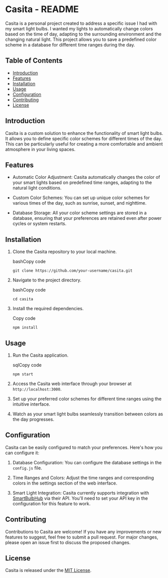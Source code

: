 Casita - README
===============

Casita is a personal project created to address a specific issue I had with my smart light bulbs. I wanted my lights to automatically change colors based on the time of day, adapting to the surrounding environment and the changing natural light. This project allows you to save a predefined color scheme in a database for different time ranges during the day.

Table of Contents
-----------------

-   [Introduction](https://chat.openai.com/c/b3b7af32-7256-48de-982e-ff2d07d641e8#introduction)
-   [Features](https://chat.openai.com/c/b3b7af32-7256-48de-982e-ff2d07d641e8#features)
-   [Installation](https://chat.openai.com/c/b3b7af32-7256-48de-982e-ff2d07d641e8#installation)
-   [Usage](https://chat.openai.com/c/b3b7af32-7256-48de-982e-ff2d07d641e8#usage)
-   [Configuration](https://chat.openai.com/c/b3b7af32-7256-48de-982e-ff2d07d641e8#configuration)
-   [Contributing](https://chat.openai.com/c/b3b7af32-7256-48de-982e-ff2d07d641e8#contributing)
-   [License](https://chat.openai.com/c/b3b7af32-7256-48de-982e-ff2d07d641e8#license)

Introduction
------------

Casita is a custom solution to enhance the functionality of smart light bulbs. It allows you to define specific color schemes for different times of the day. This can be particularly useful for creating a more comfortable and ambient atmosphere in your living spaces.

Features
--------

-   Automatic Color Adjustment: Casita automatically changes the color of your smart lights based on predefined time ranges, adapting to the natural light conditions.

-   Custom Color Schemes: You can set up unique color schemes for various times of the day, such as sunrise, sunset, and nighttime.

-   Database Storage: All your color scheme settings are stored in a database, ensuring that your preferences are retained even after power cycles or system restarts.

Installation
------------

1.  Clone the Casita repository to your local machine.

    bashCopy code

    `git clone https://github.com/your-username/casita.git`

2.  Navigate to the project directory.

    bashCopy code

    `cd casita`

3.  Install the required dependencies.

    Copy code

    `npm install`

Usage
-----

1.  Run the Casita application.

    sqlCopy code

    `npm start`

2.  Access the Casita web interface through your browser at `http://localhost:3000`.

3.  Set up your preferred color schemes for different time ranges using the intuitive interface.

4.  Watch as your smart light bulbs seamlessly transition between colors as the day progresses.

Configuration
-------------

Casita can be easily configured to match your preferences. Here's how you can configure it:

1.  Database Configuration: You can configure the database settings in the `config.js` file.

2.  Time Ranges and Colors: Adjust the time ranges and corresponding colors in the settings section of the web interface.

3.  Smart Light Integration: Casita currently supports integration with [SmartBulbHub](https://www.smartbulbhub.com/) via their API. You'll need to set your API key in the configuration for this feature to work.

Contributing
------------

Contributions to Casita are welcome! If you have any improvements or new features to suggest, feel free to submit a pull request. For major changes, please open an issue first to discuss the proposed changes.

License
-------

Casita is released under the [MIT License](https://chat.openai.com/c/LICENSE).

